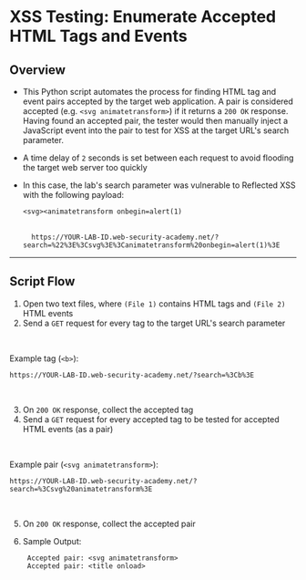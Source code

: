 # XSS Testing: Enumerate Accepted HTML Tags and Events

## Overview

- This Python script automates the process for finding HTML tag and event pairs accepted by the target web application. A pair is considered accepted (e.g. `<svg animatetransform>`) if it returns a `200 OK` response. Having found an accepted pair, the tester would then manually inject a JavaScript event into the pair to test for XSS at the target URL's search parameter.

- A time delay of `2` seconds is set between each request to avoid flooding the target web server too quickly

- In this case, the lab's search parameter was vulnerable to Reflected XSS with the following payload:

    `<svg><animatetransform onbegin=alert(1)`
<br></br>

        https://YOUR-LAB-ID.web-security-academy.net/?search=%22%3E%3Csvg%3E%3Canimatetransform%20onbegin=alert(1)%3E

<hr>

## Script Flow
1. Open two text files, where `(File 1)` contains HTML tags and `(File 2)` HTML events
2. Send a `GET` request for every tag to the target URL's search parameter

<br>

Example tag (`<b>`):

    https://YOUR-LAB-ID.web-security-academy.net/?search=%3Cb%3E

<br>

3. On `200 OK` response, collect the accepted tag
4. Send a `GET` request for every accepted tag to be tested for accepted HTML events (as a pair)

<br>

Example pair (`<svg animatetransform>`):

    https://YOUR-LAB-ID.web-security-academy.net/?search=%3Csvg%20animatetransform%3E

<br>

5. On `200 OK` response, collect the accepted pair
6. Sample Output:

        Accepted pair: <svg animatetransform>
        Accepted pair: <title onload>

